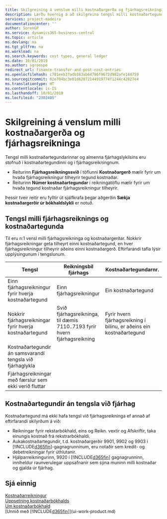 ```yaml
---
title: Skilgreining á venslum milli kostnaðargerða og fjárhagsreikninga | Microsoft Docs
description: Lærðu hvernig á að skilgreina tengsl milli kostnaðartegundarinnar og fjárhagsreikningsins.
services: project-madeira
documentationcenter: ''
author: SorenGP
ms.service: dynamics365-business-central
ms.topic: article
ms.devlang: na
ms.tgt_pltfrm: na
ms.workload: na
ms.search.keywords: cost types, general ledger
ms.date: 10/01/2019
ms.author: sgroespe
redirect_url: finance-transfer-and-post-cost-entries
ms.openlocfilehash: c781eeb37adb383ab64786f9672d982afe184759
ms.sourcegitcommit: 02e704bc3e01d62072144919774f1244c42827e4
ms.translationtype: HT
ms.contentlocale: is-IS
ms.lasthandoff: 10/01/2019
ms.locfileid: "2302405"
---
```

# <a name="defining-the-relationship-between-cost-types-and-general-ledger-accounts"></a>Skilgreining á venslum milli kostnaðargerða og fjárhagsreikninga
Tengsl milli kostnaðartegundarinnar og almenna fjárhagslykilsins eru stofnuð í kostnaðartegundinni og í fjárhagsreikningnum.  

* Reiturinn **Fjárhagsreikningssvið** í töflunni **Kostnaðargerð** mælir fyrir um hvaða fjárhagsreikningur tilheyrir tegund kostnaðar.  
* Reiturinn **Númer kostnaðartegundar** í reikningatöflu mælir fyrir um hvaða tegund kostnaðar fjárhagsreikningur tilheyrir.  

Þessir tveir reitir eru fylltir út sjálfkrafa þegar aðgerðin **Sækja kostnaðargerðir úr bókhaldslykli** er notuð.  

## <a name="relationship-between-general-ledger-accounts-and-cost-types"></a>Tengsl milli fjárhagsreiknings og kostnaðartegunda  
Til eru n:1 vensl milli fjárhagsreikninga og kostnaðargerðar. Nokkrir fjárhagsreikningar geta tilheyrt einni kostnaðartegund, en hver fjárhagsreikningur tilheyrir aðeins einni kostnaðargerð. Eftirfarandi tafla lýsir upplýsingunum í tengslunum.  

|Tengsl|**Reikningsbil fjárhags**|**Kostnaðartegundarnr.**|  
|------------------|------------------------------------------------|-------------------------------------------|  
|Einn fjárhagsreikningur fyrir hverja kostnaðartegund|Einn fjárhagsreikningur|Ein kostnaðartegund|  
|Nokkrir fjárhagsreikningar fyrir hverja kostnaðartegund|Svið fjárhagsreikninga, til dæmis 7110..7193 fyrir hvern fjárhagsreikning|Fyrir hvern fjárhagsreikning í bilinu, er aðeins ein kostnaðartegund|  
|Kostnaðartegundir án samsvarandi tengsla við fjárhaglykla|<Empty>||  
|Fjárhagsreikningar með færslur sem ekki verið fluttar||<Empty>|  

## <a name="cost-types-without-a-relationship-to-the-general-ledger"></a>Kostnaðartegundir án tengsla við fjárhag  
Kostnaðartegund má ekki hafa tengsl við fjárhagsreikninga ef annað af eftirfarandi skilyrðum á við:  

* Reikningar fyrir rekstarbókhald, eins og Reikn. vextir og Afskriftir, taka einungis kostnað frá rekstrarbókhaldi.  
* Aukakostnaðartegundir, t.d. kostnaðargerðir 9901, 9902 og 9903 í [!INCLUDE[d365fin](includes/d365fin_md.md)]-gagnagrunninum, eru notaðir sem kredit- og debetreikningar fyrir úthlutanir.  
* Hjálparreikningurinn, 9920 í [!INCLUDE[d365fin](includes/d365fin_md.md)] gagnagrunninn, inniheldur raunverulegar uppsafnanir sem sýna muninn milli kostnaðar og gjalda úr fjárhag.  

## <a name="see-also"></a>Sjá einnig  
[Kostnaðarreikningur](finance-manage-cost-accounting.md)  
[Uppsetning kostnaðarbókhalds](finance-set-up-cost-accounting.md)   
[Um kostnaðarbókhald](finance-about-cost-accounting.md)  
[Unnið með [!INCLUDE[d365fin](includes/d365fin_md.md)]](ui-work-product.md)
